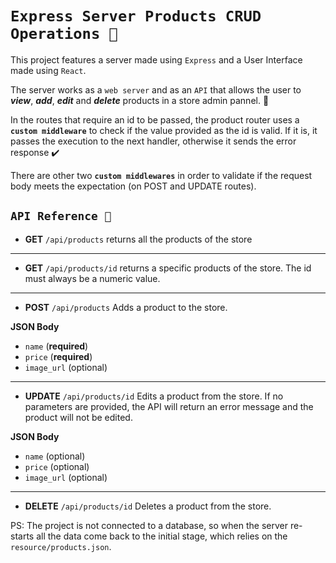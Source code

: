 # `Express Server Products CRUD Operations 🔧`

This project features a server made using `Express` and a User Interface made using `React`.

The server works as a `web server` and as an `API` that allows the user to **_view_**, **_add_**, **_edit_** and **_delete_** products in a store admin pannel. 🛅

In the routes that require an id to be passed, the product router uses a **`custom middleware`** to check if the value provided as the id is valid. If it is, it passes the execution to the next handler, otherwise it sends the error response ✔️

There are other two **`custom middlewares`** in order to validate if the request body meets the expectation (on POST and UPDATE routes).

## `API Reference 📑` 

- **GET** `/api/products` returns all the products of the store

<hr>

- **GET** `/api/products/id` returns a specific products of the store. The id must always be a numeric value.

<hr>

- **POST** `/api/products` Adds a product to the store.

**JSON Body**
- `name` (**required**)
- `price` (**required**)
- `image_url` (optional)

<hr>

- **UPDATE** `/api/products/id` Edits a product from the store. If no parameters are provided, the API will return an error message and the product will not be edited.

**JSON Body**
- `name` (optional)
- `price` (optional)
- `image_url` (optional)

<hr>

- **DELETE** `/api/products/id` Deletes a product from the store.

PS: The project is not connected to a database, so when the server re-starts all the data come back to the initial stage, which relies on the `resource/products.json`.